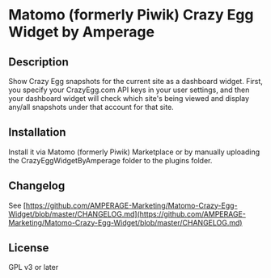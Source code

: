 # Matomo (formerly Piwik) Crazy Egg Widget by Amperage

## Description

Show Crazy Egg snapshots for the current site as a dashboard widget. First, you specify your CrazyEgg.com API keys in your user settings, and then your dashboard widget will check which site's being viewed and display any/all snapshots under that account for that site.

## Installation

Install it via Matomo (formerly Piwik) Marketplace or by manually uploading the CrazyEggWidgetByAmperage folder to the plugins folder.

## Changelog

See [https://github.com/AMPERAGE-Marketing/Matomo-Crazy-Egg-Widget/blob/master/CHANGELOG.md](https://github.com/AMPERAGE-Marketing/Matomo-Crazy-Egg-Widget/blob/master/CHANGELOG.md)

## License

GPL v3 or later